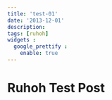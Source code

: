 ```yaml
---
title: 'test-01'
date: '2013-12-01'
description:
tags: [ruhoh]
widgets :
  google_prettify :
    enable: true
---
```


# Ruhoh Test Post
